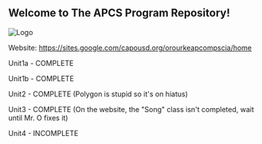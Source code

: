 ## Welcome to The APCS Program Repository!

![Logo](https://i.imgur.com/mZGHSXp.png)

Website: https://sites.google.com/capousd.org/orourkeapcompscia/home

Unit1a - COMPLETE

Unit1b - COMPLETE

Unit2 - COMPLETE (Polygon is stupid so it's on hiatus)

Unit3 - COMPLETE (On the website, the "Song" class isn't completed, wait until Mr. O fixes it)

Unit4 - INCOMPLETE
